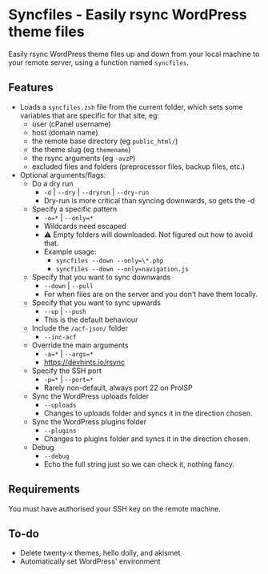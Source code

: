 # Syncfiles - Easily rsync WordPress theme files
Easily rsync WordPress theme files up and down from your local machine to your
remote server, using a function named `syncfiles`.

## Features
- Loads a `syncfiles.zsh` file from the current folder, which sets some
  variables that are specific for that site, eg:
    - user (cPanel username)
    - host (domain name)
    - the remote base directory (eg `public_html/`)
    - the theme slug (eg `themename`)
    - the rsync arguments (eg `-avzP`)
    - excluded files and folders (preprocessor files, backup files, etc.)
- Optional arguments/flags:
  - Do a dry run
      - `-d` | `--dry` | `--dryrun` | `--dry-run`  
      - Dry-run is more critical than syncing downwards, so gets the -d 
  - Specify a specific pattern
      - `-o=*` | `--only=*`
      - Wildcards need escaped
      - ⚠️ Empty folders will downloaded. Not figured out how to avoid that.
      - Example usage: 
          - `syncfiles --down --only=\*.php`
          - `syncfiles --down --only=navigation.js`
  - Specify that you want to sync downwards
      - `--down` | `--pull`
      - For when files are on the server and you don't have them locally.
  - Specify that you want to sync upwards
      - `--up` | `--push`    
      - This is the default behaviour
  - Include the `/acf-json/` folder
      - `--inc-acf`  
  - Override the main arguments
      - `-a=*` | `--args=*`
      - https://devhints.io/rsync
  - Specify the SSH port
      - `-p=*` | `--port=*`
      - Rarely non-default, always port 22 on ProISP
  - Sync the WordPress uploads folder
      - `--uploads`
      - Changes to uploads folder and syncs it in the direction chosen.
  - Sync the WordPress plugins folder
      - `--plugins`
      - Changes to plugins folder and syncs it in the direction chosen.
  - Debug
      - `--debug`
      - Echo the full string just so we can check it, nothing fancy.

## Requirements
You must have authorised your SSH key on the remote machine.

## To-do
- Delete twenty-x themes, hello dolly, and akismet
- Automatically set WordPress' environment